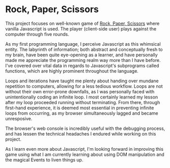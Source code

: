 # Rock, Paper, Scissors

This project focuses on well-known game of [Rock, Paper, Scissors](https://en.wikipedia.org/wiki/Rock_paper_scissors "Rock, Paper Scissors") where vanilla Javascript is used. The player (client-side user) plays against the computer through five rounds.

As my first programming language, I perceive Javascript as this whimsical entity. The labyrinth of information; both abstract and conceptually fresh to my brain, have been quite eye-opening as a learner, and have personally made me appreciate the programming realm way more than I have before. I've covered over vital data in regards to Javascript's subprograms called functions, which are highly prominent throughout the language.

 Loops and iterations have taught me plenty about handing over mundane repetition to computers, allowing for a less tedious workflow. Loops are not without their own error-prone downfalls, as I was personally faced with unintentionally coding an infinite loop. I most certainly learned my lesson after my loop proceeded running without terminating. From there, through first-hand experience, it is deemed most essential in preventing infinite loops from occurring, as my browser simultaneously lagged and became unresposive.

The browser's web console is incredibly useful with the debugging process, and has lessen the technical headaches I endured while working on this project. 

As I learn even more about Javascript, I'm looking forward in improving this game using what I am currently learning about using DOM manipulation and the magical Events to liven things up.



